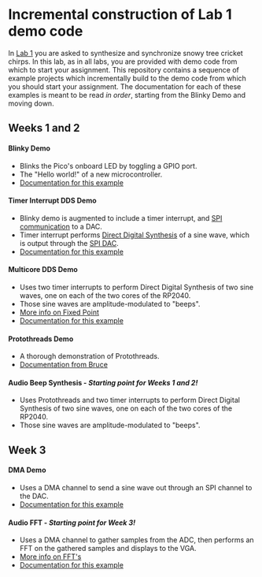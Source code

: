 # Incremental construction of Lab 1 demo code

In [Lab 1](https://vanhunteradams.com/Pico/Cricket/Crickets.html) you are asked to synthesize and synchronize snowy tree cricket chirps. In this lab, as in all labs, you are provided with demo code from which to start your assignment. This repository contains a sequence of example projects which incrementally build to the demo code from which you should start your assignment. The documentation for each of these examples is meant to be read *in order*, starting from the Blinky Demo and moving down.


## Weeks 1 and 2
#### Blinky Demo
- Blinks the Pico's onboard LED by toggling a GPIO port.
- The "Hello world!" of a new microcontroller.
- [Documentation for this example](https://vanhunteradams.com/Pico/Setup/UsingPicoSDK.html)
#### Timer Interrupt DDS Demo
- Blinky demo is augmented to include a timer interrupt, and [SPI communication](https://vanhunteradams.com/Protocols/SPI/SPI.html) to a DAC.
- Timer interrupt performs [Direct Digital Synthesis](https://vanhunteradams.com/DDS/DDS.html) of a sine wave, which is output through the [SPI DAC](https://ww1.microchip.com/downloads/aemDocuments/documents/OTH/ProductDocuments/DataSheets/20002249B.pdf). 
- [Documentation for this example](https://vanhunteradams.com/Pico/TimerIRQ/SPI_DDS.html)
#### Multicore DDS Demo
- Uses two timer interrupts to perform Direct Digital Synthesis of two sine waves, one on each of the two cores of the RP2040. 
- Those sine waves are amplitude-modulated to "beeps".
- [More info on Fixed Point](https://vanhunteradams.com/FixedPoint/FixedPoint.html)
- [Documentation for this example](https://vanhunteradams.com/Pico/Multi/MultiCore.html)
#### Protothreads Demo
- A thorough demonstration of Protothreads.
- [Documentation from Bruce](https://people.ece.cornell.edu/land/courses/ece4760/RP2040/C_SDK_protothreads/index_Protothreads.html)
#### Audio Beep Synthesis - *Starting point for Weeks 1 and 2!*
- Uses Protothreads and two timer interrupts to perform Direct Digital Synthesis of two sine waves, one on each of the two cores of the RP2040. 
- Those sine waves are amplitude-modulated to "beeps".

## Week 3
#### DMA Demo
- Uses a DMA channel to send a sine wave out through an SPI channel to the DAC.
- [Documentation for this example](https://vanhunteradams.com/Pico/DAC/DMA_DAC.html)
#### Audio FFT - *Starting point for Week 3!*
- Uses a DMA channel to gather samples from the ADC, then performs an FFT on the gathered samples and displays to the VGA.
- [More info on FFT's](https://vanhunteradams.com/FFT/FFT.html)
- [Documentation for this example](https://vanhunteradams.com/Pico/VGA/FFT.html)